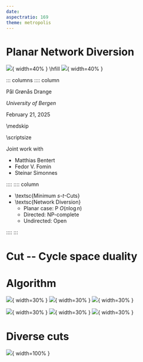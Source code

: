 ```yaml
---
date:
aspectratio: 169
theme: metropolis
---
```


# Planar Network Diversion


![](del0.png){ width=40% } \hfill
![](del1.png){ width=40% }


::: columns
:::: column


Pål Grønås Drange

_University of Bergen_

February 21, 2025

\medskip

\scriptsize

Joint work with

* Matthias Bentert
* Fedor V. Fomin
* Steinar Simonnes



::::
:::: column

* \textsc{Minimum $s$-$t$-Cuts}
* \textsc{Network Diversion}
  * Planar case: P $O(n \log n)$
  * Directed: NP-complete
  * Undirected: Open

::::
:::

# Cut -- Cycle space duality

# Algorithm

![](del0.png){ width=30% }
![](del1.png){ width=30% }
![](del2.png){ width=30% }

![](del2-odd.png){ width=30% }
![](del3.png){ width=30% }
![](del4.png){ width=30% }

# Diverse cuts

![](cut-out.png){ width=100% }
